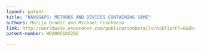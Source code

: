 ```yaml
---
layout: patent
title: "NANOGAPS: METHODS AND DEVICES CONTAINING SAME"
authors: Marija Drndić and Michael Fischbein
link: http://worldwide.espacenet.com/publicationDetails/biblio?FT=D&date=20060928&DB=&locale=en_EP&CC=WO&NR=2006102292A2&KC=A2&ND=1
patent-number: WO2006102292

---
```


